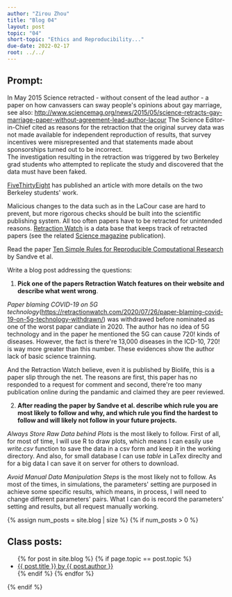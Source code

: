 ```yaml
---
author: "Zirou Zhou"
title: "Blog 04"
layout: post
topic: "04"
short-topic: "Ethics and Reproducibility..."
due-date: 2022-02-17
root: ../../
---
```



## Prompt:

In May 2015 Science retracted - without consent of the lead author - a paper on  how canvassers can sway people's opinions about gay marriage, 
see also: http://www.sciencemag.org/news/2015/05/science-retracts-gay-marriage-paper-without-agreement-lead-author-lacour
The Science Editor-in-Chief cited as reasons for the retraction that the original survey data was not made available for independent reproduction of results, that survey incentives were misrepresented and that statements made about sponsorships turned out to be incorrect.<br>
The investigation resulting in the retraction was triggered by two  Berkeley grad students who attempted to replicate the study and discovered that the data must have been faked.
 
[FiveThirtyEight](https://fivethirtyeight.com/features/how-two-grad-students-uncovered-michael-lacour-fraud-and-a-way-to-change-opinions-on-transgender-rights/) has published an article with more details on the two Berkeley students' work.

Malicious changes to the data such as in the LaCour case are hard to prevent, but more rigorous checks should be built into the scientific publishing system. All too often papers have to be retracted for unintended reasons. [Retraction Watch](https://retractionwatch.com/) is a data base that keeps track of retracted papers (see the related [Science magazine](https://www.sciencemag.org/news/2018/10/what-massive-database-retracted-papers-reveals-about-science-publishing-s-death-penalty) publication). 

Read the paper [Ten Simple Rules for Reproducible Computational Research](https://journals.plos.org/ploscompbiol/article?id=10.1371/journal.pcbi.1003285) by Sandve et al.


Write a blog post addressing the questions: 

1. **Pick one of the papers Retraction Watch features on their website and describe what went wrong**. 

*Paper blaming COVID-19 on 5G technology*(https://retractionwatch.com/2020/07/26/paper-blaming-covid-19-on-5g-technology-withdrawn/) was withdrawed before nominated as one of the worst papar candiate in 2020. The author has no idea of 5G technology and in the paper he mentioned the 5G can cause 720! kinds of diseases. However, the fact is there're 13,000 diseases in the ICD-10, 720! is way more greater than this number. These evidences show the author lack of basic science trainning.

And the Retraction Watch believe, even it is published by Biolife, this is a paper slip through the net. The reasons are first, this paper has no responded to a request for comment and second, there're too many publication online during the pandamic and claimed they are peer reviewed.

2. **After reading the paper by Sandve et al. describe which rule you are most likely to follow and why, and which rule you find the hardest to follow and will likely not follow in your future projects.**

*Always Store Raw Data behind Plots* is the most likely to follow. First of all, for most of time, I will use R to draw plots, which means I can easily use *write.csv* function to save the data in a csv form and keep it in the working directory. And also, for small database I can use *table* in LaTex direclty and for a big data I can save it on server for others to download. 

*Avoid Manual Data Manipulation Steps* is the most likely not to follow. As most of the times, in simulations, the parameters' setting are purposed in achieve some specific results, which means, in process, I will need to change different parameters' pairs. What I can do is record the parameters' setting and results, but all request manually working.

{% assign num_posts = site.blog | size %}
{% if num_posts > 0 %}
## Class posts:

<ul>
{% for post in site.blog %}
  {% if page.topic == post.topic %}
  <li><a href="{{ post.url }}">{{ post.title }} by {{ post.author }}</a></li>
  {% endif %}
{% endfor %}
</ul>
{% endif %}
